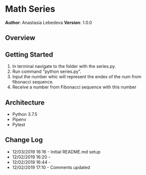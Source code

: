 # Math Series

**Author**: Anastasia Lebedeva
**Version**: 1.0.0

## Overview


## Getting Started
1. In terminal navigate to the folder with the series.py.
2. Run command "python series.py".
3. Input the number whic will represent the endex of the num from fibonacci sequence.
4. Receive a number from Fibonacci sequence with this number


## Architecture
* Python 3.7.5
* Pipenv
* Pytest

## Change Log

* 12/03/2019 16:16 - Initial README.md setup
* 12/02/2019 16:20 -
* 12/02/2019 16:44 -
* 12/02/2019 17:10 - Comments updated
